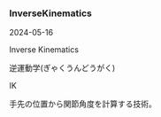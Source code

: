 <article id="InverseKinematics">

### InverseKinematics

<p class="st_update_header">2024-05-16</p>
<p class="st_name_header_en">Inverse Kinematics</p>
<p class="st_name_header_jp">逆運動学(ぎゃくうんどうがく)</p>
<p class="st_name_header_abbreviation">IK</p>
<div class="article_explanation">手先の位置から関節角度を計算する技術。</div>
</article>
